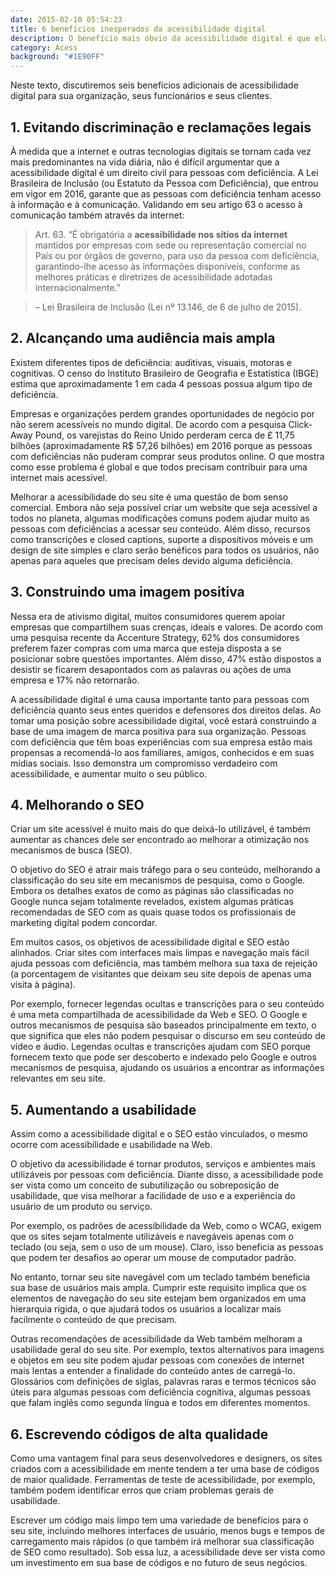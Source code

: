 ```yaml
---
date: 2015-02-10 05:54:23
title: 6 benefícios inesperados da acessibilidade digital
description: O benefício mais óbvio da acessibilidade digital é que ela ajuda pessoas com diferentes deficiências a aproveitarem o conteúdo, os produtos e os serviços na internet. No entanto, as vantagens dessa acessibilidade não se limitam ao impacto imediato para pessoas com deficiência – e algumas delas podem te surpreender!
category: Acess
background: "#1E90FF"
---
```


Neste texto, discutiremos seis benefícios adicionais de acessibilidade digital para sua organização, seus funcionários e seus clientes. 

## 1. Evitando discriminação e reclamações legais

À medida que a internet e outras tecnologias digitais se tornam cada vez mais predominantes na vida diária, não é difícil argumentar que a acessibilidade digital é um direito civil para pessoas com deficiência. A Lei Brasileira de Inclusão (ou Estatuto da Pessoa com Deficiência), que entrou em vigor em 2016, garante que as pessoas com deficiência tenham acesso à informação e à comunicação.  Validando em seu artigo 63 o acesso à comunicação também através da internet:

> Art. 63. “É obrigatória a **acessibilidade nos sítios da internet** mantidos por empresas com sede ou representação comercial no País ou por órgãos de governo, para uso da pessoa com deficiência, garantindo-lhe acesso às informações disponíveis, conforme as melhores práticas e diretrizes de acessibilidade adotadas internacionalmente.”

> – Lei Brasileira de Inclusão (Lei nº 13.146, de 6 de julho de 2015).

## 2. Alcançando uma audiência mais ampla

Existem diferentes tipos de deficiência: auditivas, visuais, motoras e cognitivas. O censo do Instituto Brasileiro de Geografia e Estatística (IBGE) estima que aproximadamente 1 em cada 4 pessoas possua algum tipo de deficiência.

Empresas e organizações perdem grandes oportunidades de negócio por não serem acessíveis no mundo digital. De acordo com a pesquisa Click-Away Pound, os varejistas do Reino Unido perderam cerca de £ 11,75 bilhões (aproximadamente R$ 57,26 bilhões) em 2016 porque as pessoas com deficiências não puderam comprar seus produtos online. O que mostra como esse problema é global e que todos precisam contribuir para uma internet mais acessível. 

Melhorar a acessibilidade do seu site é uma questão de bom senso comercial. Embora não seja possível criar um website que seja acessível a todos no planeta, algumas modificações comuns podem ajudar muito as pessoas com deficiências a acessar seu conteúdo. Além disso, recursos como transcrições e closed captions, suporte a dispositivos móveis e um design de site simples e claro serão benéficos para todos os usuários, não apenas para aqueles que precisam deles devido alguma deficiência.

## 3. Construindo uma imagem positiva

Nessa era de ativismo digital, muitos consumidores querem apoiar empresas que compartilhem suas crenças, ideais e valores. De acordo com uma pesquisa recente da Accenture Strategy, 62% dos consumidores preferem fazer compras com uma marca que esteja disposta a se posicionar sobre questões importantes. Além disso, 47% estão dispostos a desistir se ficarem desapontados com as palavras ou ações de uma empresa e 17% não retornarão.

A acessibilidade digital é uma causa importante tanto para pessoas com deficiência quanto seus entes queridos e defensores dos direitos delas. Ao tomar uma posição sobre acessibilidade digital, você estará construindo a base de uma imagem de marca positiva para sua organização. Pessoas com deficiência que têm boas experiências com sua empresa estão mais propensas a recomendá-lo aos familiares, amigos, conhecidos e em suas mídias sociais. Isso demonstra um compromisso verdadeiro com acessibilidade, e aumentar muito o seu público.

## 4. Melhorando o SEO 

Criar um site acessível é muito mais do que deixá-lo utilizável, é também aumentar as chances dele ser encontrado ao melhorar a otimização nos mecanismos de busca (SEO).

O objetivo do SEO é atrair mais tráfego para o seu conteúdo, melhorando a classificação do seu site em mecanismos de pesquisa, como o Google. Embora os detalhes exatos de como as páginas são classificadas no Google nunca sejam totalmente revelados, existem algumas práticas recomendadas de SEO com as quais quase todos os profissionais de marketing digital podem concordar.

Em muitos casos, os objetivos de acessibilidade digital e SEO estão alinhados. Criar sites com interfaces mais limpas e navegação mais fácil ajuda pessoas com deficiência, mas também melhora sua taxa de rejeição (a porcentagem de visitantes que deixam seu site depois de apenas uma visita à página).

Por exemplo, fornecer legendas ocultas e transcrições para o seu conteúdo é uma meta compartilhada de acessibilidade da Web e SEO. O Google e outros mecanismos de pesquisa são baseados principalmente em texto, o que significa que eles não podem pesquisar o discurso em seu conteúdo de vídeo e áudio. Legendas ocultas e transcrições ajudam com SEO porque fornecem texto que pode ser descoberto e indexado pelo Google e outros mecanismos de pesquisa, ajudando os usuários a encontrar as informações relevantes em seu site.

## 5. Aumentando a usabilidade

Assim como a acessibilidade digital e o SEO estão vinculados, o mesmo ocorre com acessibilidade e usabilidade na Web.

O objetivo da acessibilidade é tornar produtos, serviços e ambientes mais utilizáveis por pessoas com deficiência. Diante disso, a acessibilidade pode ser vista como um conceito de subutilização ou sobreposição de usabilidade, que visa melhorar a facilidade de uso e a experiência do usuário de um produto ou serviço.

Por exemplo, os padrões de acessibilidade da Web, como o WCAG, exigem que os sites sejam totalmente utilizáveis e navegáveis apenas com o teclado (ou seja, sem o uso de um mouse). Claro, isso beneficia as pessoas que podem ter desafios ao operar um mouse de computador padrão.

No entanto, tornar seu site navegável com um teclado também beneficia sua base de usuários mais ampla. Cumprir este requisito implica que os elementos de navegação do seu site estejam bem organizados em uma hierarquia rígida, o que ajudará todos os usuários a localizar mais facilmente o conteúdo de que precisam.

Outras recomendações de acessibilidade da Web também melhoram a usabilidade geral do seu site. Por exemplo, textos alternativos para imagens e objetos em seu site podem ajudar pessoas com conexões de internet mais lentas a entender a finalidade do conteúdo antes de carregá-lo. Glossários com definições de siglas, palavras raras e termos técnicos são úteis para algumas pessoas com deficiência cognitiva, algumas pessoas que falam inglês como segunda língua e todos em diferentes momentos.

## 6. Escrevendo códigos de alta qualidade 

Como uma vantagem final para seus desenvolvedores e designers, os sites criados com a acessibilidade em mente tendem a ter uma base de códigos de maior qualidade. Ferramentas de teste de acessibilidade, por exemplo, também podem identificar erros que criam problemas gerais de usabilidade. 

Escrever um código mais limpo tem uma variedade de benefícios para o seu site, incluindo melhores interfaces de usuário, menos bugs e tempos de carregamento mais rápidos (o que também irá melhorar sua classificação de SEO como resultado). Sob essa luz, a acessibilidade deve ser vista como um investimento em sua base de códigos e no futuro de seus negócios.

 
